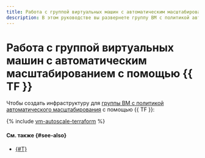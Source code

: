 ```yaml
---
title: Работа с группой виртуальных машин с автоматическим масштабированием при превышении допустимой нагрузки с помощью {{ TF }}
description: В этом руководстве вы развернете группу ВМ с политикой автоматического масштабирования при превышении допустимой нагрузки. Нагрузка на них будет регулироваться с помощью сетевого балансировщика.
---
```


# Работа с группой виртуальных машин с автоматическим масштабированием с помощью {{ TF }}


Чтобы создать инфраструктуру для [группы ВМ с политикой автоматического масштабирования](index.md) c помощью {{ TF }}:

{% include [vm-autoscale-terraform](../../../_tutorials/infrastructure/vm-autoscale-terraform.md) %}

#### См. также {#see-also}

* [{#T}](console.md)